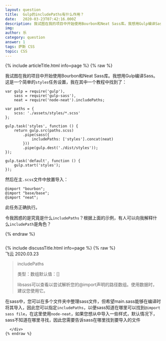 ```yaml
---
layout: question
title:  Gulp的includePaths有什么作用？
date:   2020-03-23T07:42:16.000Z
description: 我试图在我的项目中开始使用Bourbon和Neat Sass库。我想用Gulp编译Sass。这是一个简单的styles任务设置，我在其中一个教程中找到了：...
img: 
author: 乐
category: question
answer: 1
tags: 萨斯 CSS
topic: CSS
---
```

<div class="article-root">
  <div class="article">
    {% include articleTitle.html info=page %}
    {% raw %}
    <div class="article-content"><p><font style="vertical-align: inherit;"><font style="vertical-align: inherit;">我试图在我的项目中开始使用Bourbon和Neat Sass库。</font><font style="vertical-align: inherit;">我想用Gulp编译Sass。</font><font style="vertical-align: inherit;">这是一个简单的</font></font><code>styles</code><font style="vertical-align: inherit;"><font style="vertical-align: inherit;">任务设置，我在其中一个教程中找到了：</font></font></p>

<pre><code>var gulp = require('gulp'),<font></font>
    sass = require('gulp-sass'),<font></font>
    neat = require('node-neat').includePaths;<font></font>
<font></font>
var paths = {<font></font>
    scss: './assets/styles/*.scss'<font></font>
};<font></font>
<font></font>
gulp.task('styles', function () {<font></font>
    return gulp.src(paths.scss)<font></font>
        .pipe(sass({<font></font>
            includePaths: ['styles'].concat(neat)<font></font>
        }))<font></font>
        .pipe(gulp.dest('./dist/styles'));<font></font>
});<font></font>
<font></font>
gulp.task('default', function () {<font></font>
    gulp.start('styles');<font></font>
});<font></font>
</code></pre>

<p><font style="vertical-align: inherit;"><font style="vertical-align: inherit;">然后在主</font></font><code>.scss</code><font style="vertical-align: inherit;"><font style="vertical-align: inherit;">文件中放置导入：</font></font></p>

<pre><code>@import "bourbon";<font></font>
@import "base/base";<font></font>
@import "neat";<font></font>
</code></pre>

<p><font style="vertical-align: inherit;"><font style="vertical-align: inherit;">此任务正确执行。 </font></font></p>

<p><font style="vertical-align: inherit;"><font style="vertical-align: inherit;">令我困惑的是究竟是什么</font></font><code>includePaths</code><font style="vertical-align: inherit;"><font style="vertical-align: inherit;">？</font><font style="vertical-align: inherit;">根据上面的示例，有人可以向我解释什么</font></font><code>includePath</code><font style="vertical-align: inherit;"><font style="vertical-align: inherit;">是角色？</font></font></p></div>
    {% endraw %}
  </div>
  <p style="height: 0;width:0;overflow: hidden;"> 第2925篇《Gulp的includePaths有什么作用？》来自Winter(https://github.com/aiyld/aiyld.github.io)的站点</p>
  <div class="discuss-wrapper">
    {% include discussTitle.html info=page %}
    {% raw %}
    <div class="discuss-item">
        <div class="discuss-parent">
          <div class="discuss-meta">
            <span class="discuss-user">飞云</span>
            <span class="discuss-time">2020.03.23</span>
          </div>
          <div class="discuss-comment"><blockquote>
  <p><font style="vertical-align: inherit;"><font style="vertical-align: inherit;">includePaths</font></font></p>
  
  <p><font style="vertical-align: inherit;"><font style="vertical-align: inherit;">类型：数组默认值：[]</font></font></p>
  
  <p><font style="vertical-align: inherit;"><font style="vertical-align: inherit;">libsass可以查看以尝试解析您的@import声明的路径数组。</font><font style="vertical-align: inherit;">使用数据时，建议您使用它。</font></font></p>
</blockquote>

<p><font style="vertical-align: inherit;"><font style="vertical-align: inherit;">在sass中，您可以在多个文件夹中整理sass文件，但希望main.sass能够在编译时将其导入，因此您可以指定</font></font><code>includePaths</code><font style="vertical-align: inherit;"><font style="vertical-align: inherit;">，以便sass知道在哪里可以找到</font></font><code>@import sass file</code><font style="vertical-align: inherit;"><font style="vertical-align: inherit;">，在这里使用</font></font><code>node-neat</code><font style="vertical-align: inherit;"><font style="vertical-align: inherit;">，如果您想从中导入一些样式，默认情况下，sass不知道在哪里寻找，因此您需要告诉sass在哪里找到要导入的文件</font></font></p></div>
        </div>
        
      </div>
    {% endraw %}
  </div>
<div>
